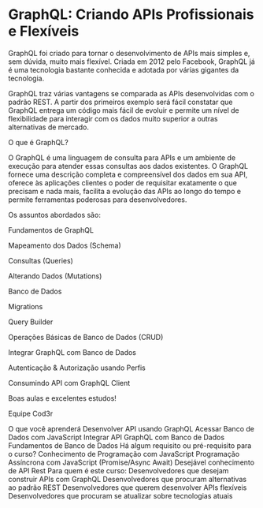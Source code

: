 # GraphQL: Criando APIs Profissionais e Flexíveis

GraphQL foi criado para tornar o desenvolvimento de APIs mais simples e, sem dúvida, muito mais flexível. Criada em 2012 pelo Facebook, GraphQL já é uma tecnologia bastante conhecida e adotada por várias gigantes da tecnologia.

GraphQL traz várias vantagens se comparada as APIs desenvolvidas com o padrão REST. A partir dos primeiros exemplo será fácil constatar que GraphQL entrega um código mais fácil de evoluir e permite um nível de flexibilidade para interagir com os dados muito superior a outras alternativas de mercado.

O que é GraphQL?

O GraphQL é uma linguagem de consulta para APIs e um ambiente de execução para atender essas consultas aos dados existentes. O GraphQL fornece uma descrição completa e compreensível dos dados em sua API, oferece às aplicações clientes o poder de requisitar exatamente o que precisam e nada mais, facilita a evolução das APIs ao longo do tempo e permite ferramentas poderosas para desenvolvedores.

Os assuntos abordados são:

Fundamentos de GraphQL

Mapeamento dos Dados (Schema)

Consultas (Queries)

Alterando Dados (Mutations)

Banco de Dados

Migrations

Query Builder

Operações Básicas de Banco de Dados (CRUD)

Integrar GraphQL com Banco de Dados

Autenticação & Autorização usando Perfis

Consumindo API com GraphQL Client

Boas aulas e excelentes estudos!

Equipe Cod3r

O que você aprenderá
Desenvolver API usando GraphQL
Acessar Banco de Dados com JavaScript
Integrar API GraphQL com Banco de Dados
Fundamentos de Banco de Dados
Há algum requisito ou pré-requisito para o curso?
Conhecimento de Programação com JavaScript
Programação Assíncrona com JavaScript (Promise/Async Await)
Desejável conhecimento de API Rest
Para quem é este curso:
Desenvolvedores que desejam construir APIs com GraphQL
Desenvolvedores que procuram alternativas ao padrão REST
Desenvolvedores que querem desenvolver APIs flexíveis
Desenvolvedores que procuram se atualizar sobre tecnologias atuais

